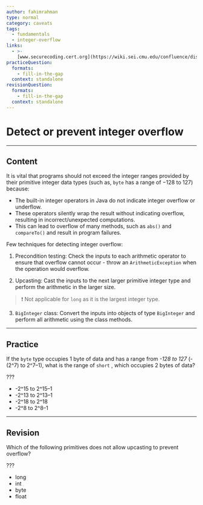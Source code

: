 ```yaml
---
author: fahimrahman
type: normal
category: caveats
tags:
  - fundamentals
  - integer-overflow
links:
  - >-
    [www.securecoding.cert.org](https://wiki.sei.cmu.edu/confluence/display/java/NUM00-J.+Detect+or+prevent+integer+overflow){website}
practiceQuestion:
  formats:
    - fill-in-the-gap
  context: standalone
revisionQuestion:
  formats:
    - fill-in-the-gap
  context: standalone
---
```


# Detect or prevent integer overflow


---

## Content

It is vital that programs should not exceed the integer ranges provided by their primitive integer data types (such as, `byte` has a range of
−128 to 127) because:

- The built-in integer operators in Java do not indicate integer overflow or underflow.
- These operators silently wrap the result without indicating overflow, resulting in incorrect/unexpected computations.
- This can lead to overflow of many methods, such as `abs()` and `compareTo()` and result in program failures.

Few techniques for detecting integer overflow:

1. Precondition testing: Check the inputs to each arithmetic operator to ensure that overflow cannot occur - throw an `ArithmeticException` when the operation would overflow.

2. Upcasting: Cast the inputs to the next larger primitive integer type and perform the arithmetic in the larger size. 

> ❗ Not applicable for `long` as it is the largest integer type.

3. `BigInteger` class: Convert the inputs into objects of type `BigInteger` and perform all arithmetic using the class methods.


---

## Practice

If the `byte` type occupies 1 byte of data and has a range from *-128 to 127* (-(2^7) to 2^7–1), what is the range of `short` , which occupies 2 bytes of data?

???

- -2^15 to 2^15–1
- -2^13 to 2^13–1
- -2^18 to 2^18
- -2^8 to 2^8–1


---

## Revision

Which of the following primitives does not allow upcasting to prevent overflow?

???

- long
- int
- byte
- float
